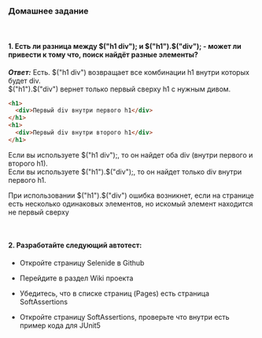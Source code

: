 ### Домашнее задание

<br>

#### 1. Есть ли разница между $("h1 div"); и $("h1").$("div"); - может ли привести к тому что, поиск найдёт разные элементы?

***Ответ:***
Есть. 
$("h1 div") возвращает все комбинации h1 внутри которых будет div.\
$("h1").$("div") вернет только первый сверху h1 с нужным дивом.

```html
<h1>
  <div>Первый div внутри первого h1</div>
</h1>
<h1>
  <div>Первый div внутри второго h1</div>
</h1>
```

Если вы используете $("h1 div");, то он найдет оба div (внутри первого и второго h1). \
Если вы используете $("h1").$("div");, то он найдет только div внутри первого h1.

При использовании $("h1").$("div") ошибка возникнет, если на странице есть несколько одинаковых элементов, но искомый элемент находится не первый сверху

<br>

#### 2. Разработайте следующий автотест:

- Откройте страницу Selenide в Github

- Перейдите в раздел Wiki проекта

- Убедитесь, что в списке страниц (Pages) есть страница SoftAssertions

- Откройте страницу SoftAssertions, проверьте что внутри есть пример кода для JUnit5